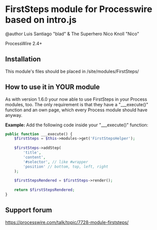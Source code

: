 # FirstSteps module for Processwire based on intro.js
@author  Luis Santiago "blad" & The Superhero Nico Knoll "Nico"

ProcessWire 2.4+ 

## Installation

This module's files should be placed in /site/modules/FirstSteps/


## How to use it in YOUR module

As with version 1.6.0 your now able to use FirstSteps in your Process modules, too.
The only requirement is that they have a "___execute()" function and an own page, which every Process module should have anyway.

**Example:**
Add the following code inside your "___execute()" function:

```php
public function ___execute() {
	$firstSteps = $this->modules->get('FirstStepsHelper');
		
	$firstSteps->addStep(
		'title', 
		'content',
		'#selector', // like #wrapper
		'position' // bottom, top, left, right
	);
	
	$firstStepsRendered = $firstSteps->render();
	
	return $firstStepsRendered;
}
```


## Support forum

https://processwire.com/talk/topic/7728-module-firststeps/
